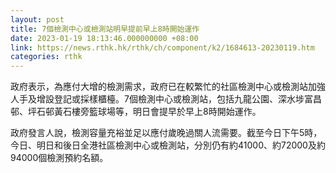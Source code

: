 ```yaml
---
layout: post
title: 7個檢測中心或檢測站明早提前早上8時開始運作
date: 2023-01-19 18:13:46.000000000 +08:00
link: https://news.rthk.hk/rthk/ch/component/k2/1684613-20230119.htm
categories: rthk
---
```


政府表示，為應付大增的檢測需求，政府已在較繁忙的社區檢測中心或檢測站加強人手及增設登記或採樣櫃檯。7個檢測中心或檢測站，包括九龍公園、深水埗富昌邨、坪石邨黃石樓旁籃球場等，明日會提早於早上8時開始運作。

政府發言人說，檢測容量充裕並足以應付歲晚過關人流需要。截至今日下午5時，今日、明日和後日全港社區檢測中心或檢測站，分別仍有約41000、約72000及約94000個檢測預約名額。
